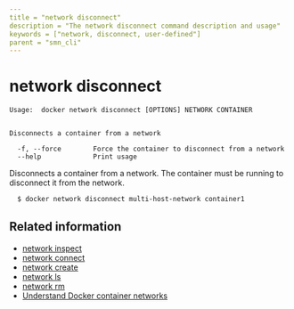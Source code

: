 ```yaml
---
title = "network disconnect"
description = "The network disconnect command description and usage"
keywords = ["network, disconnect, user-defined"]
parent = "smn_cli"
---
```


# network disconnect

    Usage:  docker network disconnect [OPTIONS] NETWORK CONTAINER


    Disconnects a container from a network

      -f, --force        Force the container to disconnect from a network
      --help             Print usage

Disconnects a container from a network. The container must be running to disconnect it from the network.

```bash
  $ docker network disconnect multi-host-network container1
```


## Related information

* [network inspect](network_inspect.md)
* [network connect](network_connect.md)
* [network create](network_create.md)
* [network ls](network_ls.md)
* [network rm](network_rm.md)
* [Understand Docker container networks](../../userguide/networking/dockernetworks.md)
